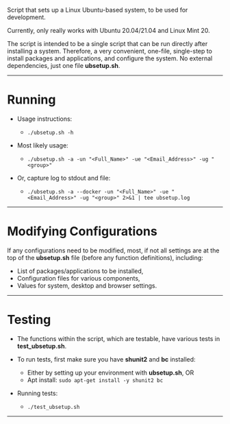 Script that sets up a Linux Ubuntu-based system, to be used for development.

Currently, only really works with Ubuntu 20.04/21.04 and Linux Mint 20.

The script is intended to be a single script that can be run directly after
installing a system.  Therefore, a very convenient, one-file, single-step to
install packages and applications, and configure the system.
No external dependencies, just one file **ubsetup.sh**.

___


# Running

* Usage instructions:
  * `./ubsetup.sh -h`

* Most likely usage:
  * `./ubsetup.sh -a -un "<Full_Name>" -ue "<Email_Address>" -ug "<group>"`
* Or, capture log to stdout and file:
  * `./ubsetup.sh -a --docker -un "<Full_Name>" -ue "<Email_Address>" -ug "<group>" 2>&1 | tee ubsetup.log`

___


# Modifying Configurations

If any configurations need to be modified, most, if not all settings are at the
top of the **ubsetup.sh** file (before any function definitions), including:
  * List of packages/applications to be installed,
  * Configuration files for various components,
  * Values for system, desktop and browser settings.

___


# Testing

* The functions within the script, which are testable, have various tests in **test_ubsetup.sh**.

* To run tests, first make sure you have **shunit2** and **bc** installed:
  * Either by setting up your environment with **ubsetup.sh**, OR
  * Apt install:  `sudo apt-get install -y shunit2 bc`

* Running tests:
  * `./test_ubsetup.sh`

___
